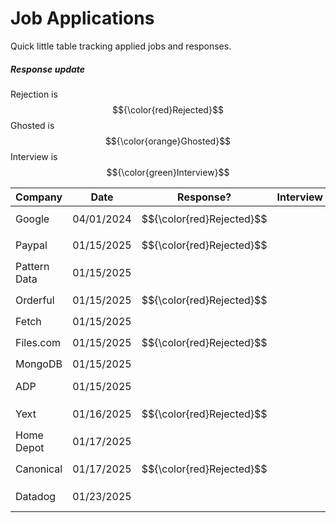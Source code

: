 # Job Applications
Quick little table tracking applied jobs and responses.

##### Response update
Rejection is $${\color{red}Rejected}$$
Ghosted is $${\color{orange}Ghosted}$$
Interview is $${\color{green}Interview}$$

| Company      | Date       | Response?                 | Interview | Offer | Link? |                                                                         |
| ------------ | ---------- | ------------------------- | --------- | ----- | ----- | ----------------------------------------------------------------------- |
| Google       | 04/01/2024 | $${\color{red}Rejected}$$ |           |       |       |                                                                         |
| Paypal       | 01/15/2025 | $${\color{red}Rejected}$$ |           |       |       |                                                                         |
| Pattern Data | 01/15/2025 |                           |           |       |       |                                                                         |
| Orderful     | 01/15/2025 | $${\color{red}Rejected}$$ |           |       |       |                                                                         |
| Fetch        | 01/15/2025 |                           |           |       |       |                                                                         |
| Files.com    | 01/15/2025 | $${\color{red}Rejected}$$ |           |       |       |                                                                         |
| MongoDB      | 01/15/2025 |                           |           |       |       |                                                                         |
| ADP          | 01/15/2025 |                           |           |       |       | https://tech.adp.com/en/jobs/5001094353006/associate-platform-engineer/ |
| Yext         | 01/16/2025 | $${\color{red}Rejected}$$ |           |       |       |                                                                         |
| Home Depot   | 01/17/2025 |                           |           |       |       | https://homedepot.wd5.myworkdayjobs.com/en-US/CareerDepot/userHome      |
| Canonical    | 01/17/2025 | $${\color{red}Rejected}$$ |           |       |       | https://boards.greenhouse.io/canonicaljobs/jobs/6549805                 |
| Datadog      | 01/23/2025 |                           |           |       |       | https://careers.datadoghq.com/detail/4732393/?gh_jid=4732393            |

